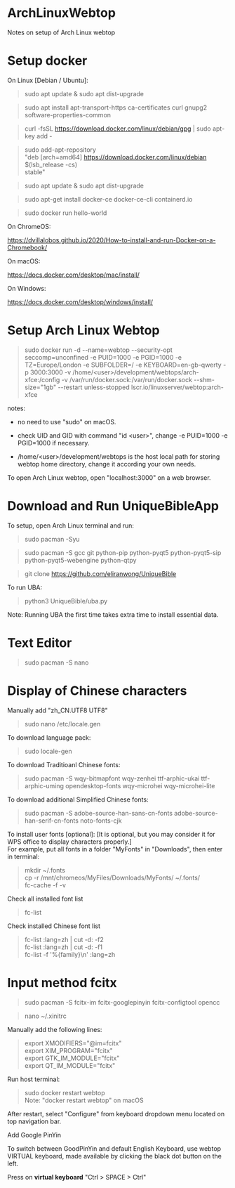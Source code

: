 # ArchLinuxWebtop
Notes on setup of Arch Linux webtop

# Setup docker

On Linux [Debian / Ubuntu]:

> sudo apt update & sudo apt dist-upgrade

> sudo apt install apt-transport-https ca-certificates curl gnupg2 software-properties-common

> curl -fsSL https://download.docker.com/linux/debian/gpg | sudo apt-key add -

> sudo add-apt-repository \
   "deb [arch=amd64] https://download.docker.com/linux/debian \
   $(lsb_release -cs) \
   stable"

> sudo apt update & sudo apt dist-upgrade

> sudo apt-get install docker-ce docker-ce-cli containerd.io

> sudo docker run hello-world

On ChromeOS:

https://dvillalobos.github.io/2020/How-to-install-and-run-Docker-on-a-Chromebook/

On macOS:

https://docs.docker.com/desktop/mac/install/

On Windows:

https://docs.docker.com/desktop/windows/install/

# Setup Arch Linux Webtop

> sudo docker run -d --name=webtop --security-opt seccomp=unconfined -e PUID=1000 -e PGID=1000 -e TZ=Europe/London -e SUBFOLDER=/ -e KEYBOARD=en-gb-qwerty -p 3000:3000 -v /home/\<user\>/development/webtops/arch-xfce:/config -v /var/run/docker.sock:/var/run/docker.sock --shm-size="1gb" --restart unless-stopped lscr.io/linuxserver/webtop:arch-xfce

notes:

* no need to use "sudo" on macOS.

* check UID and GID with command "id \<user\>", change -e PUID=1000 -e PGID=1000 if necessary.

* /home/\<user\>/development/webtops is the host local path for storing webtop home directory, change it according your own needs.

To open Arch Linux webtop, open "localhost:3000" on a web browser.

# Download and Run UniqueBibleApp

To setup, open Arch Linux terminal and run:

> sudo pacman -Syu

> sudo pacman -S gcc git python-pip python-pyqt5 python-pyqt5-sip python-pyqt5-webengine python-qtpy

> git clone https://github.com/eliranwong/UniqueBible

To run UBA:

> python3 UniqueBible/uba.py

Note: Running UBA the first time takes extra time to install essential data.

# Text Editor

> sudo pacman -S nano

# Display of Chinese characters

Manually add "zh_CN.UTF8 UTF8"

> sudo nano /etc/locale.gen

To download language pack:

> sudo locale-gen

To download Traditioanl Chinese fonts:

> sudo pacman -S wqy-bitmapfont wqy-zenhei ttf-arphic-ukai ttf-arphic-uming opendesktop-fonts wqy-microhei wqy-microhei-lite

To download additional Simplified Chinese fonts:

> sudo pacman -S adobe-source-han-sans-cn-fonts adobe-source-han-serif-cn-fonts noto-fonts-cjk

To install user fonts [optional]:
[It is optional, but you may consider it for WPS office to display characters properly.]<br>
For example, put all fonts in a folder "MyFonts" in "Downloads", then enter in terminal:

> mkdir ~/.fonts<br>
> cp -r /mnt/chromeos/MyFiles/Downloads/MyFonts/ ~/.fonts/<br>
> fc-cache -f -v<br>

Check all installed font list

> fc-list

Check installed Chinese font list

> fc-list :lang=zh | cut -d: -f2<br>
> fc-list :lang=zh | cut -d: -f1<br>
> fc-list -f '%{family}\n' :lang=zh

# Input method fcitx

> sudo pacman -S fcitx-im fcitx-googlepinyin fcitx-configtool opencc

> nano ~/.xinitrc

Manually add the following lines:

> export XMODIFIERS="@im=fcitx"<br>
> export XIM_PROGRAM="fcitx"<br>
> export GTK_IM_MODULE="fcitx"<br>
> export QT_IM_MODULE="fcitx"

Run host terminal:

> sudo docker restart webtop<br>
Note: "docker restart webtop" on macOS

After restart, select "Configure" from keyboard dropdown menu located on top navigation bar.

Add Google PinYin

To switch between GoodPinYin and default English Keyboard, use webtop VIRTUAL keyboard, made available by clicking the black dot button on the left.

Press on <b>virtual keyboard</b> "Ctrl > SPACE > Ctrl"

